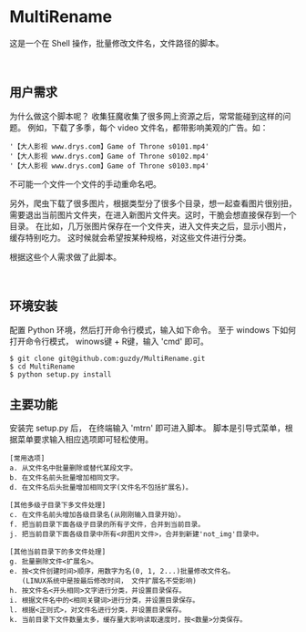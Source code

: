 MultiRename
============

这是一个在 Shell 操作，批量修改文件名，文件路径的脚本。

<br />

用户需求
-------
为什么做这个脚本呢？
收集狂魔收集了很多网上资源之后，常常能碰到这样的问题。
例如，下载了多季，每个 video 文件名，都带影响美观的广告。如：
```file_list
'【大人影视 www.drys.com】Game of Throne s0101.mp4'
'【大人影视 www.drys.com】Game of Throne s0102.mp4'
'【大人影视 www.drys.com】Game of Throne s0103.mp4'
```
不可能一个文件一个文件的手动重命名吧。

另外，爬虫下载了很多图片，根据类型分了很多个目录，想一起查看图片很别扭，
需要退出当前图片文件夹，在进入新图片文件夹。这时，干脆会想直接保存到一个目录。
在比如，几万张图片保存在一个文件夹，进入文件夹之后，显示小图片，缓存特别吃力。
这时候就会希望按某种规格，对这些文件进行分类。

根据这些个人需求做了此脚本。

<br />

环境安装
-------

配置 Python 环境，然后打开命令行模式，输入如下命令。
至于 windows 下如何打开命令行模式， winows键 + R键，输入 'cmd' 即可。

```shell
$ git clone git@github.com:guzdy/MultiRename.git
$ cd MultiRename
$ python setup.py install
```


主要功能
-------

安装完 setup.py 后， 在终端输入 'mtrn' 即可进入脚本。
脚本是引导式菜单，根据菜单要求输入相应选项即可轻松使用。


```shell
[常用选项] 
a. 从文件名中批量删除或替代某段文字。
b. 在文件名前头批量增加相同文字。
d. 在文件名后头批量增加相同文字(文件名不包括扩展名)。

[其他多级子目录下多文件处理]
c. 在文件名前头增加各级目录名(从刚刚输入目录开始）。
f. 把当前目录下面各级子目录的所有子文件，合并到当前目录。
j. 把当前目录下面各级目录中所有<非图片文件>，合并到新建'not_img'目录中。

[其他当前目录下的多文件处理] 
g. 批量删除文件<扩展名>。
e. 按<文件创建时间>顺序，用数字为名(0, 1, 2...)批量修改文件名。
   (LINUX系统中是按最后修改时间， 文件扩展名不受影响)
h. 按文件名<开头相同>文字进行分类，并设置目录保存。
i. 根据文件名中的<相同关键词>进行分类，并设置目录保存。
l. 根据<正则式>，对文件名进行分类，并设置目录保存。
k. 当前目录下文件数量太多，缓存量大影响读取速度时，按<数量>分类保存。
```
